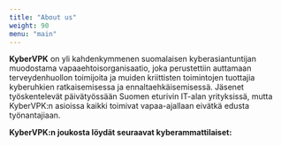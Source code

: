```yaml
---
title: "About us"
weight: 90
menu: "main"
---
```


**KyberVPK** on yli kahdenkymmenen suomalaisen kyberasiantuntijan muodostama vapaaehtoisorganisaatio, joka perustettiin auttamaan terveydenhuollon toimijoita ja muiden kriittisten toimintojen tuottajia kyberuhkien ratkaisemisessa ja ennaltaehkäisemisessä. Jäsenet työskentelevät päivätyössään Suomen eturivin IT-alan yrityksissä, mutta KyberVPK:n asioissa kaikki toimivat vapaa-ajallaan eivätkä edusta työnantajiaan.

**KyberVPK:n joukosta löydät seuraavat kyberammattilaiset:**
